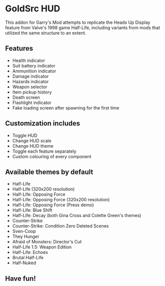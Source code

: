 # GoldSrc HUD
This addon for Garry's Mod attempts to replicate the Heads Up Display feature from Valve's 1998 game Half-Life, including variants from mods that utilized the same structure to an extent.

## Features
+   Health indicator
+   Suit battery indicator
+   Ammunition indicator
+   Damage indicator
+   Hazards indicator
+   Weapon selector
+   Item pickup history
+	Death screen
+	Flashlight indicator
+	Fake loading screen after spawning for the first time

## Customization includes
+   Toggle HUD
+   Change HUD scale
+   Change HUD theme
+   Toggle each feature separately
+   Custom colouring of every component

## Available themes by default
+	Half-Life
+	Half-Life (320x200 resolution)
+	Half-Life: Opposing Force
+	Half-Life: Opposing Force (320x200 resolution)
+	Half-Life: Opposing Force (Press demo)
+	Half-Life: Blue Shift
+	Half-Life: Decay (both Gina Cross and Colette Green's themes)
+   Counter-Strike
+   Counter-Strike: Condition Zero Deleted Scenes
+   Sven-Coop
+   They Hunger
+   Afraid of Monsters: Director's Cut
+   Half-Life 1.5: Weapon Edition
+   Half-Life: Echoes
+   Brutal Half-Life
+   Half-Nuked

## Have fun!